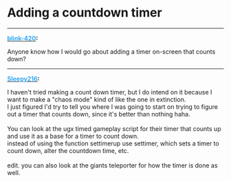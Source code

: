 # Adding a countdown timer


---
<strong><span style="text-decoration: underline"><span style="color:#34a7f9;">blink-420</span></span>:</strong>

<p>Anyone know how I would go about adding a timer on-screen that counts down?</p>

---
<strong><span style="text-decoration: underline"><span style="color:#34a7f9;">Sleepy216</span></span>:</strong>

<p>I haven&#39;t tried making a count down timer, but I do intend on it because I want to make a &quot;chaos mode&quot; kind of like the one in extinction.<br />I just figured I&#39;d try to tell you where I was going to start on trying to figure out a timer that counts down, since it&#39;s better than nothing haha.<br /><br />You can look at the ugx timed gameplay script for their timer that counts up and use it as a base for a timer to count down.<br />instead of using the function settimerup use settimer, which sets a timer to count down, alter the countdown time, etc.<br /><br />edit. you can also look at the giants teleporter for how the timer is done as well.</p>
